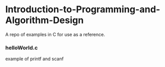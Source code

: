 # Introduction-to-Programming-and-Algorithm-Design
A repo of examples in C for use as a reference. 

### helloWorld.c 
example of printf and scanf
